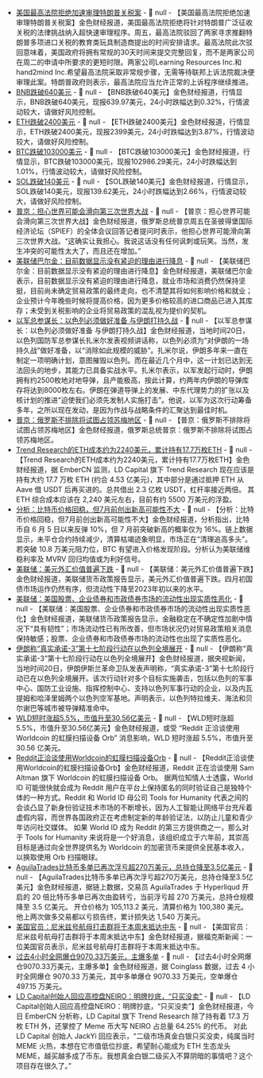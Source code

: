 - [美国最高法院拒绝加速审理特朗普关税案](https://flash.jin10.com/detail/20250621015801641800) - 📰 null - 【美国最高法院拒绝加速审理特朗普关税案】金色财经报道，美国最高法院拒绝将针对特朗普广泛征收关税的法律挑战纳入超快速审理程序。周五，最高法院驳回了两家寻求推翻特朗普多项进口关税的教育类玩具制造商提出的时间安排请求。最高法院此次驳回意味着，美国政府将拥有常规的30天时间来提交完整回复，而不是两家公司在周二的申请中所要求的更短时限。两家公司Learning Resources Inc.和hand2mind Inc.希望最高法院采取非常规步骤，无需等待联邦上诉法院裁决便审理此案。特朗普政府则表示，最高法院应当允许正常的上诉程序继续推进。
- [BNB跌破640美元]() - 📰 null - 【BNB跌破640美元】金色财经报道，行情显示，BNB跌破640美元，现报639.97美元，24小时跌幅达到0.32%，行情波动较大，请做好风险控制。
- [ETH跌破2400美元]() - 📰 null - 【ETH跌破2400美元】金色财经报道，行情显示，ETH跌破2400美元，现报2399美元，24小时跌幅达到3.87%，行情波动较大，请做好风险控制。
- [BTC跌破103000美元]() - 📰 null - 【BTC跌破103000美元】金色财经报道，行情显示，BTC跌破103000美元，现报102986.29美元，24小时跌幅达到1.01%，行情波动较大，请做好风险控制。
- [SOL跌破140美元]() - 📰 null - 【SOL跌破140美元】金色财经报道，行情显示，SOL跌破140美元，现报139.62美元，24小时跌幅达到2.66%，行情波动较大，请做好风险控制。
- [普京：担心世界可能会滑向第三次世界大战](https://flash.jin10.com/detail/20250621004143930800) - 📰 null - 【普京：担心世界可能会滑向第三次世界大战】金色财经报道，俄罗斯总统普京周五在圣彼得堡国际经济论坛（SPIEF）的全体会议回答记者提问时表示，他担心世界可能滑向第三次世界大战。“这确实让我担心。我说这话没有任何讽刺或玩笑。当然，发生冲突的可能性太大了，而且还在增加。”
- [美联储巴尔金：目前数据显示没有紧迫的理由进行降息](https://www.cls.cn/detail/2063668) - 📰 null - 【美联储巴尔金：目前数据显示没有紧迫的理由进行降息】金色财经报道，美联储巴尔金表示，目前数据显示没有紧迫的理由进行降息，就业市场和消费仍然保持坚挺，目前尚未确定贸易政策的最终走向，也不清楚其将如何影响价格和就业；企业预计今年晚些时候将提高价格，因为更多价格较高的进口商品已进入其库存；未受到关税影响的企业将贸易政策的混乱视为提价的契机。
- [以军总参谋长：以色列必须做好准备 与伊朗打持久战](https://flash.jin10.com/detail/20250621000954391800) - 📰 null - 【以军总参谋长：以色列必须做好准备 与伊朗打持久战】金色财经报道，当地时间20日，以色列国防军总参谋长扎米尔发表视频讲话称，以色列必须为“对伊朗的一场持久战”做好准备，以“消除如此规模的威胁”。扎米尔说，伊朗多年来一直在制定一项明确计划，意图摧毁以色列。而在最近几个月中，这一计划已达到无法回头的地步，其能力已具备实战水平。扎米尔表示，以军发起行动时，伊朗拥有约2500枚地对地导弹，且产能极高，按此计算，约两年内伊朗的导弹库存将达到8000枚左右。伊朗在弹道导弹上的发展、中东代理势力的扩张以及核计划的推进“迫使我们必须先发制人实施打击”。他说，以军为这次行动筹备多年，之所以现在发动，是因为作战与战略条件的汇聚达到最佳时机。
- [普京：俄罗斯不排除将试图占领苏梅地区](https://flash.jin10.com/detail/20250620234346611800) - 📰 null - 【普京：俄罗斯不排除将试图占领苏梅地区】金色财经报道，俄罗斯总统普京：俄罗斯不排除将试图占领苏梅地区。
- [Trend Research的ETH成本约为2240美元，累计持有17.7万枚ETH](https://x.com/EmberCN/status/1936088389704696239) - 📰 null - 【Trend Research的ETH成本约为2240美元，累计持有17.7万枚ETH】金色财经报道，据 EmberCN 监测，LD Capital 旗下 Trend Research 现在应该是持有大约 17.7 万枚 ETH (约合 4.53 亿美元)，其中部分是通过抵押 ETH 从 Aave 借 USDT 后再买进的。总共借出 2.3 亿枚 USDT，杠杆率接近两倍。 
其 ETH 综合成本应该在 2,240 美元左右，目前有约 5500 万美元的浮盈。
- [分析：比特币价格回稳，但7月前创出新高可能性不大](https://cointelegraph.com/news/bitcoin-price-trending-back-new-highs-before-july-analysis) - 📰 null - 【分析：比特币价格回稳，但7月前创出新高可能性不大】金色财经报道，分析指出，比特币自 6 月 5 日以来反弹 10%，但 7 月前突破新高的概率仅为 16%。链上数据显示，未平仓合约持续减少，清算枯竭迹象明显，市场正在“清理追高多头”。若突破 10.8 万美元阻力位，BTC 有望进入价格发现阶段。分析认为美联储维稳利率及 MVRV 回归均值或为利好信号。
- [美联储：美元外汇价值普遍下跌](https://www.cls.cn/detail/2063640) - 📰 null - 【美联储：美元外汇价值普遍下跌】金色财经报道，美联储货币政策报告显示，美元外汇价值普遍下跌。四月初国债市场运作仍然有序，但流动性下降至2023年初以来的水平。
- [美联储：美国股票、企业债券和市政债券市场的流动性出现实质性恶化](https://www.cls.cn/detail/2063643) - 📰 null - 【美联储：美国股票、企业债券和市政债券市场的流动性出现实质性恶化】金色财经报道，美联储货币政策报告显示，金融稳定在不确定性加剧中情况下“具有韧性”；市场流动性已有所改善，但市场状况仍对贸易政策相关消息保持敏感；股票、企业债券和市政债券市场的流动性也出现了实质性恶化。
- [伊朗称“真实承诺-3”第十七阶段行动在以色列全境展开](https://www.cls.cn/detail/2063648) - 📰 null - 【伊朗称“真实承诺-3”第十七阶段行动在以色列全境展开】金色财经报道，据央视新闻，当地时间20日，伊朗伊斯兰革命卫队发表声明称，“真实承诺-3”第十七阶段行动已在以色列全境展开。该次行动针对多个目标实施袭击，包括以色列的军事中心、国防工业设施、指挥控制中心、支持以色列军事行动的企业，以及内瓦提姆和哈泽里姆两个以色列空军基地。声明表示，以色列特拉维夫、海法和贝尔谢巴等城市被导弹精准命中。
- [WLD短时涨超5.5%，市值升至30.56亿美元]() - 📰 null - 【WLD短时涨超5.5%，市值升至30.56亿美元】金色财经报道，或受 “Reddit 正洽谈使用 Worldcoin 的虹膜扫描设备 Orb” 消息影响，WLD 短时涨超 5.5%，市值升至 30.56 亿美元。
- [Reddit正洽谈使用Worldcoin的虹膜扫描设备Orb](https://www.semafor.com/article/06/20/2025/reddit-considers-iris-scanning-orb-developed-by-a-sam-altman-startup) - 📰 null - 【Reddit正洽谈使用Worldcoin的虹膜扫描设备Orb】金色财经报道，Reddit 正在洽谈使用 Sam Altman 旗下 Worldcoin 的虹膜扫描设备 Orb。 
据两位知情人士透露，World ID 可能很快就会成为 Reddit 用户在平台上保持匿名的同时验证自己是独特个体的一种方式。Reddit 和 World ID 母公司 Tools for Humanity 代表之间的会谈凸显了新身份验证技术市场的不断增长，因为人工智能让网络平台充斥着虚假内容，而世界各国政府正在考虑制定新的年龄验证法，以防止儿童和青少年访问社交媒体。 
如果 World ID 成为 Reddit 的第三方提供商之一，那么对于 Tools for Humanity 来说将是一个好消息，该组织成立于六年前，其崇高目标是通过向全世界提供名为 Worldcoin 的加密货币来提供全民基本收入，以换取使用 Orb 扫描眼球。
- [AguilaTrades比特币多单已再次浮亏超270万美元，总持仓降至3.5亿美元](https://app.hyperliquid.xyz/join/NTOD) - 📰 null - 【AguilaTrades比特币多单已再次浮亏超270万美元，总持仓降至3.5亿美元】金色财经报道，据链上数据，交易员 AguilaTrades 于 Hyperliqud 开启的 20 倍比特币多单已再次由盈转亏，当前浮亏超 270 万美元，总持仓规模降至 3.5 亿美元。 
开仓价格为 105,113.2 美元，清算价格为 100,380 美元。 
他上两次做多交易都以亏损告终，累计损失达 1,540 万美元。
- [美国官员：尼米兹号航母打击群将于本周末抵达中东](https://flash.jin10.com/detail/20250620232730178800) - 📰 null - 【美国官员：尼米兹号航母打击群将于本周末抵达中东】金色财经报道，据福克斯新闻：一位美国官员表示，尼米兹号航母打击群将于本周末抵达中东。
- [过去4小时全网爆仓9070.33万美元，主爆多单]() - 📰 null - 【过去4小时全网爆仓9070.33万美元，主爆多单】金色财经报道，据 Coinglass 数据，过去 4 小时全网爆仓 9070.33 万美元，其中多单爆仓 9070.33 万美元，空单爆仓 497.15 万美元。
- [LD Capital创始人回应高控盘NEIRO：明牌抄底，“只买没卖”](https://x.com/Jackyi_ld/status/1936077062735085752) - 📰 null - 【LD Capital创始人回应高控盘NEIRO：明牌抄底，“只买没卖”】金色财经报道，今日 EmberCN 分析称，LD Capital 旗下 Trend Research 除了持有着 17.3 万枚 ETH 外，还掌控了 Meme 币大写 NEIRO 占总量 64.25% 的代币。 
对此 LD Capital 创始人 JackYi 回应表示，“二级市场真金白银只买没卖，纯属当时 MEME 火热，本想在它市值低位抄底，希望耐心能成为 ETH 生态龙头 MEME，越买越多成了币东。我想真金白银二级买入不算阴暗的事情吧？这个项目存在很久了。”
